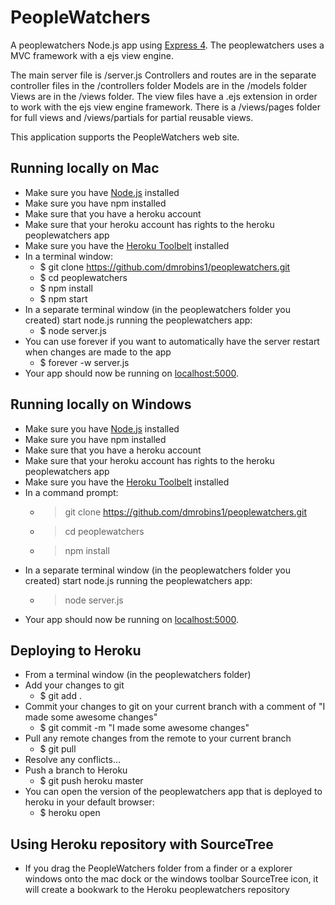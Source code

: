# PeopleWatchers

A peoplewatchers Node.js app using [Express 4](http://expressjs.com/).
The peoplewatchers uses a MVC framework with a ejs view engine.

The main server file is /server.js
Controllers and routes are in the separate controller files in the /controllers folder
Models are in the /models folder
Views are in the /views folder. The view files have a .ejs extension in order to work
with the ejs view engine framework. There is a /views/pages folder for full views and
/views/partials for partial reusable views.

This application supports the PeopleWatchers web site.

## Running locally on Mac
- Make sure you have [Node.js](http://nodejs.org/) installed
- Make sure you have npm installed
- Make sure that you have a heroku account
- Make sure that your heroku account has rights to the heroku peoplewatchers app
- Make sure you have the [Heroku Toolbelt](https://toolbelt.heroku.com/) installed
- In a terminal window:
  - $ git clone https://github.com/dmrobins1/peoplewatchers.git
  - $ cd peoplewatchers
  - $ npm install
  - $ npm start
- In a separate terminal window (in the peoplewatchers folder you created)
start node.js running the peoplewatchers app:
  - $ node server.js
- You can use forever if you want to automatically have the server restart when changes are made to the app
  - $ forever -w server.js
- Your app should now be running on [localhost:5000](http://localhost:5000/).

## Running locally on Windows
- Make sure you have [Node.js](http://nodejs.org/) installed
- Make sure you have npm installed
- Make sure that you have a heroku account
- Make sure that your heroku account has rights to the heroku peoplewatchers app
- Make sure you have the [Heroku Toolbelt](https://toolbelt.heroku.com/) installed
- In a command prompt:
  - > git clone https://github.com/dmrobins1/peoplewatchers.git
  - > cd peoplewatchers
  - > npm install
- In a separate terminal window (in the peoplewatchers folder you created)
start node.js running the peoplewatchers app:
  - > node server.js
- Your app should now be running on [localhost:5000](http://localhost:5000/).

## Deploying to Heroku
- From a terminal window (in the peoplewatchers folder)
- Add your changes to git
  - $ git add .
- Commit your changes to git on your current branch with a comment of "I made some awesome changes"
  - $ git commit -m "I made some awesome changes"
- Pull any remote changes from the remote to your current branch
  - $ git pull
- Resolve any conflicts...
- Push a branch to Heroku
  - $ git push heroku master
- You can open the version of the peoplewatchers app that is deployed to heroku in your default browser:
  - $ heroku open

## Using Heroku repository with SourceTree
- If you drag the PeopleWatchers folder from a finder or a explorer windows onto the mac dock or the
windows toolbar SourceTree icon, it will create a bookwark to the Heroku peoplewatchers repository